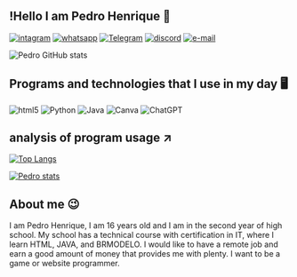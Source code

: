## !Hello I am Pedro Henrique 🔰

[![intagram](https://img.shields.io/badge/Instagram-E4405F?style=for-the-badge&logo=instagram&logoColor=white)](https://www.instagram.com/pedro_henrique_leivd/) [![whatsapp](https://img.shields.io/badge/WhatsApp-25D366?style=for-the-badge&logo=whatsapp&logoColor=white)](https://wa.me/5553999607413?text=contato) [![Telegram](https://img.shields.io/badge/Telegram-2CA5E0?style=for-the-badge&logo=telegram&logoColor=white)](https://t.me/+5553999607413) [![discord](https://img.shields.io/badge/Discord-7289DA?style=for-the-badge&logo=discord&logoColor=white)](https://discord.gg/zKHyyuKS) [![e-mail](https://img.shields.io/badge/Gmail-D14836?style=for-the-badge&logo=gmail&logoColor=white)](https://mailto:pedrohenrique747251@gmail.com)


![Pedro GitHub stats](https://github-readme-stats.vercel.app/api?username=Pedro-byte6&show_icons=true&theme=transparent)



## Programs and technologies that I use in my day 🖥️

![html5](https://img.shields.io/badge/html5-%23E34F26.svg?style=for-the-badge&logo=html5&logoColor=white) ![Python](https://img.shields.io/badge/python-3670A0?style=for-the-badge&logo=python&logoColor=ffdd54) ![Java](https://img.shields.io/badge/java-%23ED8B00.svg?style=for-the-badge&logo=openjdk&logoColor=white) ![Canva](https://img.shields.io/badge/Canva-%2300C4CC.svg?style=for-the-badge&logo=Canva&logoColor=white) ![ChatGPT](https://img.shields.io/badge/chatGPT-74aa9c?style=for-the-badge&logo=openai&logoColor=white)





## analysis of program usage ↗️


[![Top Langs](https://github-readme-stats.vercel.app/api/top-langs/?username=Pedro-byte6&layout=donut)](https://github.com/pedro/github-readme-stats)

[![Pedro stats](https://github-readme-stats.vercel.app/api/?username=Pedro-byte6)](https://github.com/Pedro/github-readme-stats)


## About me 😉

I am Pedro Henrique, I am 16 years old and I am in the second year of high school. My school has a technical course with certification in IT, where I learn HTML, JAVA, and BRMODELO. I would like to have a remote job and earn a good amount of money that provides me with plenty. I want to be a game or website programmer.
